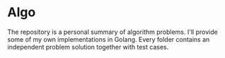 # Algo

The repository is a personal summary of algorithm problems. I'll provide some of my own implementations in Golang. Every folder contains an independent problem solution together with test cases.
